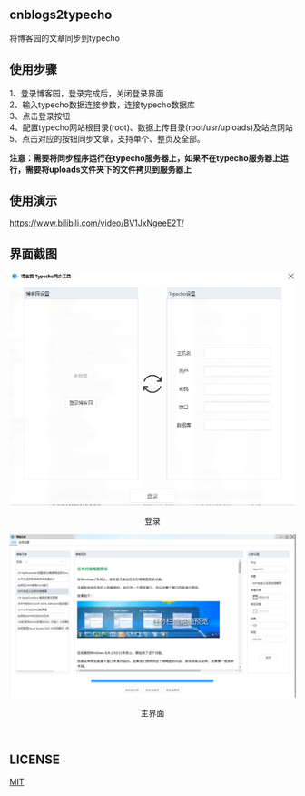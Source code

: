 ## cnblogs2typecho
将博客园的文章同步到typecho

## 使用步骤
1、登录博客园，登录完成后，关闭登录界面  
2、输入typecho数据连接参数，连接typecho数据库  
3、点击登录按钮  
4、配置typecho网站根目录(root)、数据上传目录(root/usr/uploads)及站点网站  
5、点击对应的按钮同步文章，支持单个、整页及全部。  

**注意：需要将同步程序运行在typecho服务器上，如果不在typecho服务器上运行，需要将uploads文件夹下的文件拷贝到服务器上**

## 使用演示
https://www.bilibili.com/video/BV1JxNgeeE2T/

## 界面截图
![登录](img/2.png)
<p align="center">登录</p>   

![主界面](img/1.png)
<p align="center">主界面</p> 
<br/>

## LICENSE
[MIT](LICENSE)

